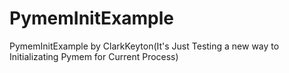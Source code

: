 # PymemInitExample
PymemInitExample by ClarkKeyton(It's Just Testing a new way to Initializating Pymem for Current Process)
